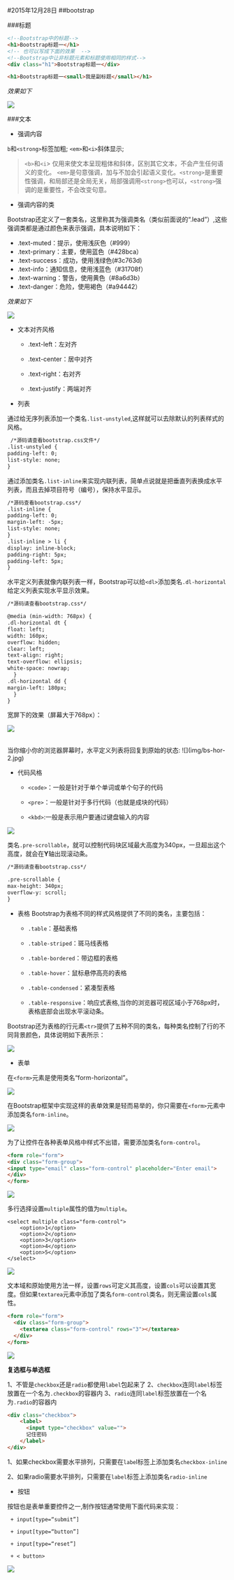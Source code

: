 #2015年12月28日
##bootstrap

###标题

```html
<!--Bootstrap中的标题-->
<h1>Bootstrap标题一</h1>
<!-- 也可以写成下面的效果  -->
<!--Bootstrap中让非标题元素和标题使用相同的样式-->
<div class="h1">Bootstrap标题一</div>
```


```html 
<h1>Bootstrap标题一<small>我是副标题</small></h1>
```

*效果如下*

![](img/bs-title.jpg)

###文本

 - 强调内容

`b`和`<strong>`标签加粗;
`<em>`和`<i>`斜体显示;

>`<b>`和`<i`> 仅用来使文本呈现粗体和斜体，区别其它文本，不会产生任何语义的变化。
`<em>`是句意强调，加与不加会引起语义变化。`<strong>`是重要性强调，和局部还是全局无关，局部强调用`<strong>`也可以，`<strong>`强调的是重要性，不会改变句意。
 
 - 强调内容的类

Bootstrap还定义了一套类名，这里称其为强调类名（类似前面说的“.lead”）,这些强调类都是通过颜色来表示强调，具本说明如下：

 - .text-muted：提示，使用浅灰色（#999）
 - .text-primary：主要，使用蓝色（#428bca）
 - .text-success：成功，使用浅绿色(#3c763d)
 - .text-info：通知信息，使用浅蓝色（#31708f）
 - .text-warning：警告，使用黄色（#8a6d3b）
 - .text-danger：危险，使用褐色（#a94442）

*效果如下*

![](img/bs-text.jpg)

 - 文本对齐风格

     + .text-left：左对齐

     + .text-center：居中对齐

     + .text-right：右对齐

     + .text-justify：两端对齐

 - 列表

通过给无序列表添加一个类名`.list-unstyled`,这样就可以去除默认的列表样式的风格。

```html 
 /*源码请查看bootstrap.css文件*/
.list-unstyled {
padding-left: 0;
list-style: none;
}
```

通过添加类名`.list-inline`来实现内联列表，简单点说就是把垂直列表换成水平列表，而且去掉项目符号（编号），保持水平显示。

```html 
/*源码查看bootstrap.css*/
.list-inline {
padding-left: 0;
margin-left: -5px;
list-style: none;
}
.list-inline > li {
display: inline-block;
padding-right: 5px;
padding-left: 5px;
}
```

水平定义列表就像内联列表一样，Bootstrap可以给`<dl>`添加类名`.dl-horizontal`给定义列表实现水平显示效果。

```html
/*源码请查看bootstrap.css*/

@media (min-width: 768px) {
.dl-horizontal dt {
float: left;
width: 160px;
overflow: hidden;
clear: left;
text-align: right;
text-overflow: ellipsis;
white-space: nowrap;
  }
.dl-horizontal dd {
margin-left: 180px;
  }
}
```

宽屏下的效果（屏幕大于768px）：

![](img/bs-hor.jpg)


<br/>
当你缩小你的浏览器屏幕时，水平定义列表将回复到原始的状态:
![](img/bs-hor-2.jpg)


 - 代码风格


     + `<code>`：一般是针对于单个单词或单个句子的代码
     
     + `<pre>`：一般是针对于多行代码（也就是成块的代码）

     + `<kbd>`:一般是表示用户要通过键盘输入的内容 

![](img/bs-code.jpg)

类名`.pre-scrollable`，就可以控制代码块区域最大高度为340px，一旦超出这个高度，就会在**Y**轴出现滚动条。

```html 
/*源码请查看bootstrap.css*/

.pre-scrollable {
max-height: 340px;
overflow-y: scroll;
}
```

 - 表格
Bootstrap为表格不同的样式风格提供了不同的类名，主要包括：

     + `.table`：基础表格 

     + `.table-striped`：斑马线表格

     + `.table-bordered`：带边框的表格

     + `.table-hover`：鼠标悬停高亮的表格

     + `.table-condensed`：紧凑型表格

     + `.table-responsive`：响应式表格,当你的浏览器可视区域小于768px时，表格底部会出现水平滚动条。

Bootstrap还为表格的行元素`<tr>`提供了五种不同的类名，每种类名控制了行的不同背景颜色，具体说明如下表所示：

![](img/bs-tr.jpg)

 - 表单

在`<form>`元素是使用类名“form-horizontal”。

![](img/bs-form.jpg)

在Bootstrap框架中实现这样的表单效果是轻而易举的，你只需要在`<form>`元素中添加类名`form-inline`。

![](img/bs-form-1.jpg)


为了让控件在各种表单风格中样式不出错，需要添加类名`form-control`。

```html
<form role="form">
<div class="form-group">
<input type="email" class="form-control" placeholder="Enter email">
</div>
</form>
```

![](img/bs-form-2.jpg)


多行选择设置`multiple`属性的值为`multiple`。

```html5
<select multiple class="form-control">
    <option>1</option>
    <option>2</option>
    <option>3</option>
    <option>4</option>
    <option>5</option>
</select>
```

![](img/bs-form-3.jpg)

文本域和原始使用方法一样，设置`rows`可定义其高度，设置`cols`可以设置其宽度。但如果`textarea`元素中添加了类名`form-control`类名，则无需设置`cols`属性。

```html 
<form role="form">
  <div class="form-group">
    <textarea class="form-control" rows="3"></textarea>
  </div>
</form>
```


![](img/bs-form-4.jpg)

**复选框与单选框**

1、不管是`checkbox`还是`radio`都使用`label`包起来了
2、`checkbox`连同`label`标签放置在一个名为`.checkbox`的容器内
3、`radio`连同`label`标签放置在一个名为`.radio`的容器内

```html 
<div class="checkbox">
    <label>
      <input type="checkbox" value="">
      记住密码
    </label>
</div>
```

1、如果checkbox需要水平排列，只需要在`labe`l标签上添加类名`checkbox-inline`

2、如果radio需要水平排列，只需要在`label`标签上添加类名`radio-inline`

 - 按钮

按钮也是表单重要控件之一,制作按钮通常使用下面代码来实现：

     + input[type=“submit”]

     + input[type=“button”]

     + input[type=“reset”]

     + < button>

![](img/bs-btn.jpg)